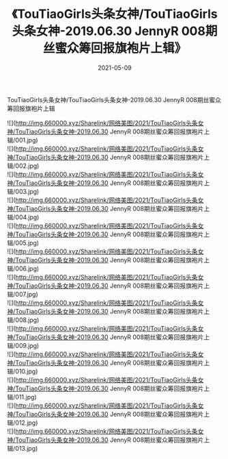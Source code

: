 ﻿---
layout: post
title:  《TouTiaoGirls头条女神/TouTiaoGirls头条女神-2019.06.30 JennyR 008期丝蜜众筹回报旗袍片上辑》
date:   2021-05-09
img: http://img.660000.xyz/Sharelink/网络美图/2021/TouTiaoGirls头条女神/TouTiaoGirls头条女神-2019.06.30 JennyR 008期丝蜜众筹回报旗袍片上辑/000.jpg
categories: [美女, 清纯, 唯美]
---

TouTiaoGirls头条女神/TouTiaoGirls头条女神-2019.06.30 JennyR 008期丝蜜众筹回报旗袍片上辑

 ![](http://img.660000.xyz/Sharelink/网络美图/2021/TouTiaoGirls头条女神/TouTiaoGirls头条女神-2019.06.30 JennyR 008期丝蜜众筹回报旗袍片上辑/001.jpg) <br>![](http://img.660000.xyz/Sharelink/网络美图/2021/TouTiaoGirls头条女神/TouTiaoGirls头条女神-2019.06.30 JennyR 008期丝蜜众筹回报旗袍片上辑/002.jpg) <br>![](http://img.660000.xyz/Sharelink/网络美图/2021/TouTiaoGirls头条女神/TouTiaoGirls头条女神-2019.06.30 JennyR 008期丝蜜众筹回报旗袍片上辑/003.jpg) <br>![](http://img.660000.xyz/Sharelink/网络美图/2021/TouTiaoGirls头条女神/TouTiaoGirls头条女神-2019.06.30 JennyR 008期丝蜜众筹回报旗袍片上辑/004.jpg) <br>![](http://img.660000.xyz/Sharelink/网络美图/2021/TouTiaoGirls头条女神/TouTiaoGirls头条女神-2019.06.30 JennyR 008期丝蜜众筹回报旗袍片上辑/005.jpg) <br>![](http://img.660000.xyz/Sharelink/网络美图/2021/TouTiaoGirls头条女神/TouTiaoGirls头条女神-2019.06.30 JennyR 008期丝蜜众筹回报旗袍片上辑/006.jpg) <br>![](http://img.660000.xyz/Sharelink/网络美图/2021/TouTiaoGirls头条女神/TouTiaoGirls头条女神-2019.06.30 JennyR 008期丝蜜众筹回报旗袍片上辑/007.jpg) <br>![](http://img.660000.xyz/Sharelink/网络美图/2021/TouTiaoGirls头条女神/TouTiaoGirls头条女神-2019.06.30 JennyR 008期丝蜜众筹回报旗袍片上辑/008.jpg) <br>![](http://img.660000.xyz/Sharelink/网络美图/2021/TouTiaoGirls头条女神/TouTiaoGirls头条女神-2019.06.30 JennyR 008期丝蜜众筹回报旗袍片上辑/009.jpg) <br>![](http://img.660000.xyz/Sharelink/网络美图/2021/TouTiaoGirls头条女神/TouTiaoGirls头条女神-2019.06.30 JennyR 008期丝蜜众筹回报旗袍片上辑/010.jpg) <br>![](http://img.660000.xyz/Sharelink/网络美图/2021/TouTiaoGirls头条女神/TouTiaoGirls头条女神-2019.06.30 JennyR 008期丝蜜众筹回报旗袍片上辑/011.jpg) <br>![](http://img.660000.xyz/Sharelink/网络美图/2021/TouTiaoGirls头条女神/TouTiaoGirls头条女神-2019.06.30 JennyR 008期丝蜜众筹回报旗袍片上辑/012.jpg) <br>![](http://img.660000.xyz/Sharelink/网络美图/2021/TouTiaoGirls头条女神/TouTiaoGirls头条女神-2019.06.30 JennyR 008期丝蜜众筹回报旗袍片上辑/013.jpg) <br>